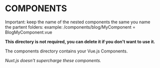 # COMPONENTS
Important: keep the name of the nested components the same you name the partent folders:
example: /components/blog/MyComponent = BlogMyComponent.vue

**This directory is not required, you can delete it if you don't want to use it.**

The components directory contains your Vue.js Components.

_Nuxt.js doesn't supercharge these components._
